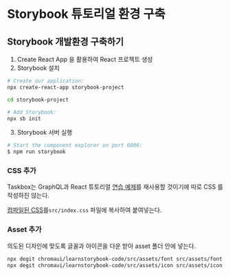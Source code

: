# Storybook 튜토리얼 환경 구축

## Storybook 개발환경 구축하기

1. Create React App 을 활용하여 React 프로젝트 생성
2. Storybook 설치

```bash
# Create our application:
npx create-react-app storybook-project

cd storybook-project

# Add Storybook:
npx sb init
```

3. Storybook 서버 실행

```bash
# Start the component explorer on port 6006:
$ npm run storybook
```



### CSS 추가

Taskbox는 GraphQL과 React 튜토리얼 [연습 예제](https://www.chromatic.com/blog/graphql-react-tutorial-part-1-6)를 재사용할 것이기에 따로 CSS 를 작성하진 않는다.

[컴파일된 CSS](https://github.com/chromaui/learnstorybook-code/blob/master/src/index.css)를`src/index.css` 파일에 복사하여 붙여넣는다.



### Asset 추가

의도된 디자인에 맞도록 글꼴과 아이콘을 다운 받아 asset 폴더 안에 넣는다.

```bash
npx degit chromaui/learnstorybook-code/src/assets/font src/assets/font
npx degit chromaui/learnstorybook-code/src/assets/icon src/assets/icon
```

